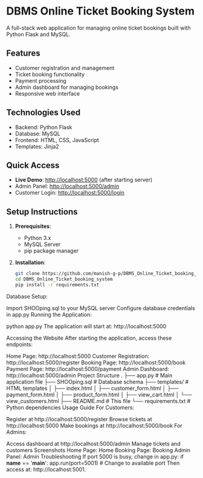 # DBMS Online Ticket Booking System

A full-stack web application for managing online ticket bookings built with Python Flask and MySQL.

## Features
- Customer registration and management
- Ticket booking functionality
- Payment processing
- Admin dashboard for managing bookings
- Responsive web interface

## Technologies Used
- Backend: Python Flask
- Database: MySQL
- Frontend: HTML, CSS, JavaScript
- Templates: Jinja2

## Quick Access
- **Live Demo**: [http://localhost:5000](http://localhost:5000) (after starting server)
- Admin Panel: [http://localhost:5000/admin](http://localhost:5000/admin)
- Customer Login: [http://localhost:5000/login](http://localhost:5000/login)

## Setup Instructions

1. **Prerequisites**:
   - Python 3.x
   - MySQL Server
   - pip package manager

2. **Installation**:
   ```bash
   git clone https://github.com/manish-g-p/DBMS_Online_Ticket_booking_system.git
   cd DBMS_Online_Ticket_booking_system
   pip install -r requirements.txt
Database Setup:

Import SHOOping.sql to your MySQL server
Configure database credentials in app.py
Running the Application:

python app.py
The application will start at: http://localhost:5000

Accessing the Website
After starting the application, access these endpoints:

Home Page: http://localhost:5000
Customer Registration: http://localhost:5000/register
Booking Page: http://localhost:5000/book
Payment Page: http://localhost:5000/payment
Admin Dashboard: http://localhost:5000/admin
Project Structure
.
├── app.py             # Main application file
├── SHOOping.sql       # Database schema
├── templates/         # HTML templates
│   ├── index.html
│   ├── customer_form.html
│   ├── payment_form.html
│   ├── product_form.html
│   ├── view_cart.html
│   └── view_customers.html
├── README.md          # This file
└── requirements.txt   # Python dependencies
Usage Guide
For Customers:

Register at http://localhost:5000/register
Browse tickets at http://localhost:5000
Make bookings at http://localhost:5000/book
For Admins:

Access dashboard at http://localhost:5000/admin
Manage tickets and customers
Screenshots
Home Page: Home
Booking Page: Booking
Admin Panel: Admin
Troubleshooting
If port 5000 is busy, change in app.py:
if __name__ == '__main__':
    app.run(port=5001)  # Change to available port
Then access at: http://localhost:5001.

